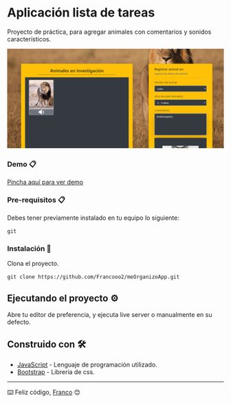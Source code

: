 # Aplicación lista de tareas

Proyecto de práctica, para agregar animales con comentarios y sonidos característicos.

![Perfil principal.](https://github.com/Francooo2/animales_salvajes/blob/main/assets/imgs/principal.png "Perfil principal")


### Demo 📋

[Pincha aquí para ver demo](https://pensive-mcclintock-c5313c.netlify.app/)

### Pre-requisitos 📋

Debes tener previamente instalado en tu equipo lo siguiente:

```
git
```

### Instalación 🔧

Clona el proyecto.

```
git clone https://github.com/Francooo2/meOrganizoApp.git
```

## Ejecutando el proyecto ⚙️

Abre tu editor de preferencia, y ejecuta live server o manualmente en su defecto.

## Construido con 🛠️

* [JavaScript](https://www.javascript.com/) - Lenguaje de programación utilizado.
* [Bootstrap](https://getbootstrap.com/) - Libreria de css.

---
⌨️ Feliz código, [Franco](https://github.com/Francooo2) 😊
